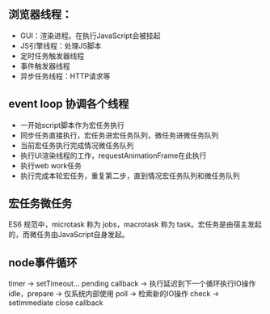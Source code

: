 ## 浏览器线程：

- GUI：渲染进程。在执行JavaScript会被挂起
- JS引擎线程：处理JS脚本
- 定时任务触发器线程
- 事件触发器线程
- 异步任务线程：HTTP请求等

## event loop 协调各个线程

- 一开始script脚本作为宏任务执行
- 同步任务直接执行，宏任务进宏任务队列，微任务进微任务队列
- 当前宏任务执行完成情况微任务队列
- 执行UI渲染线程的工作，requestAnimationFrame在此执行
- 执行web work任务
- 执行完成本轮宏任务，重复第二步，直到情况宏任务队列和微任务队列

## 宏任务微任务

ES6 规范中，microtask 称为 jobs，macrotask 称为 task。宏任务是由宿主发起的，而微任务由JavaScript自身发起。

## node事件循环

timer -> setTimeout...
pending callback -> 执行延迟到下一个循环执行IO操作
idle，prepare -> 仅系统内部使用
poll -> 检索新的IO操作
check -> setImmediate
close callback
